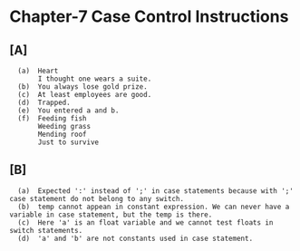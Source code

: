 # Chapter-7 Case Control Instructions
## [A]

      (a)  Heart
           I thought one wears a suite.
      (b)  You always lose gold prize.
      (c)  At least employees are good.
      (d)  Trapped.
      (e)  You entered a and b.
      (f)  Feeding fish
           Weeding grass
           Mending roof
           Just to survive
           
## [B]

      (a)  Expected ':' instead of ';' in case statements because with ';' case statement do not belong to any switch.
      (b)  temp cannot appean in constant expression. We can never have a variable in case statement, but the temp is there.
      (c)  Here 'a' is an float variable and we cannot test floats in switch statements.
      (d)  'a' and 'b' are not constants used in case statement.
     
         
